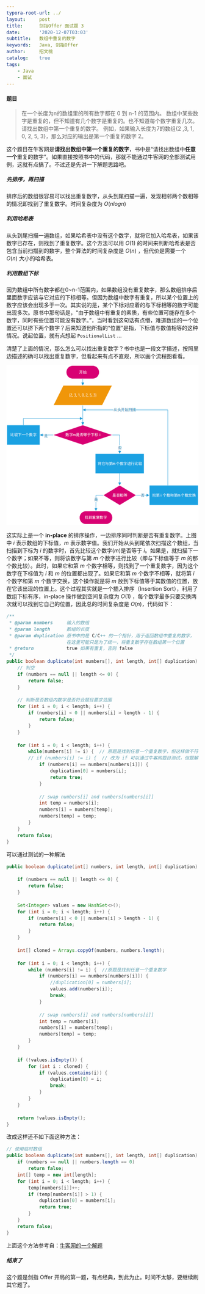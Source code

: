 ```yaml
---
typora-root-url: ../
layout:     post
title:      剑指Offer 面试题 3
date:       '2020-12-07T03:03'
subtitle:   数组中重复的数字
keywords:   Java, 剑指Offer
author:     招文桃
catalog:    true
tags:
    - Java
    - 面试
---
```


#### 题目

> 在一个长度为n的数组里的所有数字都在 0 到 n-1 的范围内。 数组中某些数字是重复的，但不知道有几个数字是重复的。也不知道每个数字重复几次。请找出数组中第一个重复的数字。 例如，如果输入长度为7的数组{2 ,3, 1, 0, 2, 5, 3}，那么对应的输出是第一个重复的数字 2。  

这个题目在牛客网是**请找出数组中第一个重复的数字**，书中是“请找出数组中**任意一个**重复的数字”。如果直接按照书中的代码，那就不能通过牛客网的全部测试用例，这就有点搞了。不过还是先讲一下解题思路吧。  

##### 先排序，再扫描  

排序后的数组很容易可以找出重复数字，从头到尾扫描一遍，发现相邻两个数相等的情况即找到了重复数字。时间复杂度为 $O(nlogn)$

##### 利用哈希表

从头到尾扫描一遍数组，如果哈希表中没有这个数字，就将它加入哈希表，如果该数字已存在，则找到了重复数字。这个方法可以用 $O(1)$ 的时间来判断哈希表是否包含当前扫描到的数字，整个算法的时间复杂度是 $O(n)$ ，但代价是需要一个 $O(n)$ 大小的哈希表。

##### 利用数组下标

因为数组中所有数字都在0~n-1范围内，如果数组没有重复数字，那么数组排序后里面数字应该与它对应的下标相等。但因为数组中数字有重复，所以某个位置上的数字应该会出现多于一次。其实说的是，某个下标对应着的与下标相等的数字可能出现多次。原书中那句话是，“由于数组中有重复的素质，有些位置可能存在多个数字，同时有些位置可能没有数字。”，当时看到这句话有点懵，难道数组的一个位置还可以挤下两个数字？后来知道他所指的“位置”是指，下标值与数值相等的这种情况。说起位置，就有点想起 `PositionalList` ...  

清楚了上面的情况，那么怎么可以找出重复数字？书中也是一段文字描述，按照里边描述的确可以找出重复数字，但看起来有点不直观，所以画个流程图看看。

![image-20201207035713049](/img/image-20201207035713049.png)

这实际上是一个 **in-place** 的排序操作，一边排序同时判断是否有重复数字。上图中 *i* 表示数组的下标值，*m* 表示数字值。我们开始从头到尾依次扫描这个数组，当扫描到下标为 *i* 的数字时，首先比较这个数字(*m*)是否等于 *i*。如果是，就扫描下一个数字；如果不等，则将该数字与第 *m* 个数字进行比较（即与下标值等于 *m* 的那个数比较）。此时，如果它和第 *m* 个数字相等，则找到了一个重复数字，因为这个数字在下标值为 *i* 和 *m* 的位置都出现了。如果它和第 *m* 个数字不相等，就将第 *i* 个数字和第 *m* 个数字交换，这个操作就是将 *m* 放到下标值等于其数值的位置，放在它该出现的位置上。这个过程其实就是一个插入排序（Insertion Sort），利用了数组下标有序，in-place 操作做到空间复杂度为 $O(1)$ ，每个数字最多只要交换两次就可以找到它自己的位置，因此总的时间复杂度是 $O(n)$，代码如下：

```java
/**
 * @param numbers     输入的数组
 * @param length      数组的长度
 * @param duplication 原书中的是 C/C++ 的一个指针，用于返回数组中重复的数字，
                      在这里可能只是为了统一，将重复数字存在数组第一个位置
 * @return            true 如果有重复，否则 false
 */
public boolean duplicate(int numbers[], int length, int[] duplication) {
    // 判空
    if (numbers == null || length <= 0) {
        return false;
    }

    // 判断是否数组内数字是否符合题目要求范围
    for (int i = 0; i < length; i++) {
        if (numbers[i] < 0 || numbers[i] > length - 1) {
            return false;
        }
    }

    for (int i = 0; i < length; i++) {
        while(numbers[i] != i) {  // 原题是找到任意一个重复数字，但这样做不符合牛客网的要求
        // if (numbers[i] != i) {  // 改为 if 可以通过牛客网题目测试，但题解不正确，因为测试用例有问题，奇怪。
            if (numbers[i] == numbers[numbers[i]]) {
                duplication[0] = numbers[i];
                return true;
            }

            // swap numbers[i] and numbers[numbers[i]]
            int temp = numbers[i];
            numbers[i] = numbers[temp];
            numbers[temp] = temp;
        }
    }
    return false;
}
```

可以通过测试的一种解法

```java
public boolean duplicate(int[] numbers, int length, int[] duplication) {

    if (numbers == null || length <= 0) {
        return false;
    }

    Set<Integer> values = new HashSet<>();
    for (int i = 0; i < length; i++) {
        if (numbers[i] < 0 || numbers[i] > length - 1) {
            return false;
        }
    }

    int[] cloned = Arrays.copyOf(numbers, numbers.length);

    for (int i = 0; i < length; i++) {
        while (numbers[i] != i) {  //原题是找到任意一个重复数字
            if (numbers[i] == numbers[numbers[i]]) {
                //duplication[0] = numbers[i];
                values.add(numbers[i]);
                break;
            }

            // swap numbers[i] and numbers[numbers[i]]
            int temp = numbers[i];
            numbers[i] = numbers[temp];
            numbers[temp] = temp;
        }
    }

    if (!values.isEmpty()) {
        for (int i : cloned) {
            if (values.contains(i)) {
                duplication[0] = i;
                break;
            }
        }
    }

    return !values.isEmpty();
}
```

改成这样还不如下面这种方法：

```java
// 使用临时数组
public boolean duplicate(int numbers[], int length, int[] duplication) {
    if (numbers == null || numbers.length == 0)
        return false;
    int[] temp = new int[length];
    for (int i = 0; i < length; i++) {
        temp[numbers[i]]++;
        if (temp[numbers[i]] > 1) {
            duplication[0] = numbers[i];
            return true;
        }
    }
    return false;
}
```

上面这个方法参考自：[牛客网的一个解题](https://blog.nowcoder.net/n/1fe32887be5c453aae05429990659f52)  

##### 结束了

这个题是剑指 Offer 开局的第一题，有点经典，到此为止。时间不太够，要继续刷其它题了。
